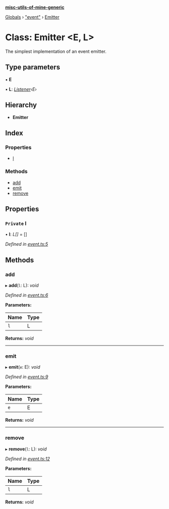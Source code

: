 **[misc-utils-of-mine-generic](../README.md)**

[Globals](../globals.md) › ["event"](../modules/_event_.md) › [Emitter](_event_.emitter.md)

# Class: Emitter <**E, L**>

The simplest implementation of an event emitter.

## Type parameters

▪ **E**

▪ **L**: *[Listener](../modules/_event_.md#listener)‹E›*

## Hierarchy

* **Emitter**

## Index

### Properties

* [l](_event_.emitter.md#private-l)

### Methods

* [add](_event_.emitter.md#add)
* [emit](_event_.emitter.md#emit)
* [remove](_event_.emitter.md#remove)

## Properties

### `Private` l

• **l**: *L[]* =  []

*Defined in [event.ts:5](https://github.com/cancerberoSgx/misc-utils-of-mine/blob/b8cbc13/misc-utils-of-mine-generic/src/event.ts#L5)*

## Methods

###  add

▸ **add**(`l`: L): *void*

*Defined in [event.ts:6](https://github.com/cancerberoSgx/misc-utils-of-mine/blob/b8cbc13/misc-utils-of-mine-generic/src/event.ts#L6)*

**Parameters:**

Name | Type |
------ | ------ |
`l` | L |

**Returns:** *void*

___

###  emit

▸ **emit**(`e`: E): *void*

*Defined in [event.ts:9](https://github.com/cancerberoSgx/misc-utils-of-mine/blob/b8cbc13/misc-utils-of-mine-generic/src/event.ts#L9)*

**Parameters:**

Name | Type |
------ | ------ |
`e` | E |

**Returns:** *void*

___

###  remove

▸ **remove**(`l`: L): *void*

*Defined in [event.ts:12](https://github.com/cancerberoSgx/misc-utils-of-mine/blob/b8cbc13/misc-utils-of-mine-generic/src/event.ts#L12)*

**Parameters:**

Name | Type |
------ | ------ |
`l` | L |

**Returns:** *void*